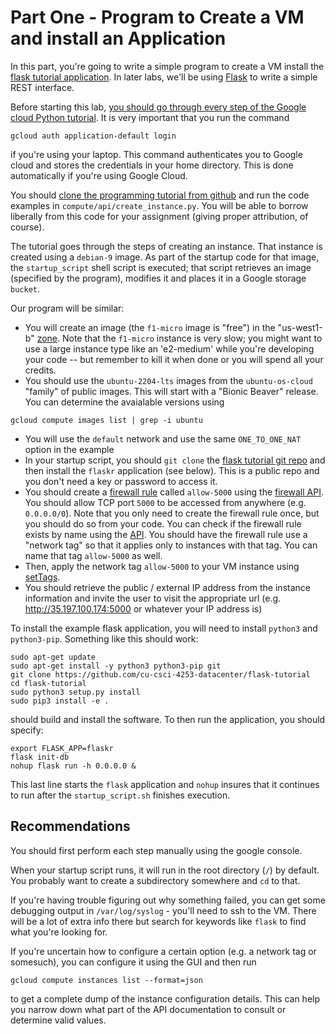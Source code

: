 # Part One - Program to Create a VM and install an Application

In this part, you're going to write a simple program to create a VM install the [flask tutorial application](https://github.com/cu-csci-4253-datacenter/flask-tutorial). In later labs, we'll be using [Flask](https://palletsprojects.com/p/flask/) to write a simple REST interface.

Before starting this lab, [you should go through every step of the Google cloud Python tutorial](https://cloud.google.com/compute/docs/tutorials/python-guide). It is very important that you run the command
```
gcloud auth application-default login
```
if you're using your laptop. This command authenticates you to Google cloud and stores the credentials in your home directory. This is done automatically if you're using Google Cloud.

You should [clone the programming tutorial from github](https://github.com/GoogleCloudPlatform/python-docs-samples) and run the code examples in `compute/api/create_instance.py`. You will be able to borrow liberally from this code for your assignment (giving proper attribution, of course).

The tutorial goes through the steps of creating an instance. That instance is created using a `debian-9` image. As part of the startup code for that image, the `startup_script` shell script is executed; that script retrieves an image (specified by the program), modifies it and places it in a Google storage `bucket`.

Our program will be similar:
* You will create an image (the `f1-micro` image is "free") in the "us-west1-b" [zone](https://cloud.google.com/compute/docs/regions-zones/). Note that the `f1-micro` instance is very slow; you might want to use a large instance type like an 'e2-medium' while you're developing your code -- but remember to kill it when done or you will spend all your credits.
* You should use the `ubuntu-2204-lts` images from the `ubuntu-os-cloud` "family" of public images. This will start with a "Bionic Beaver" release. You can determine the avaialable versions using
```
gcloud compute images list | grep -i ubuntu
```
* You will use the `default` network and use the same `ONE_TO_ONE_NAT` option in the example
* In your startup script, you should `git clone` the [flask tutorial git repo](https://github.com/cu-csci-4253-datacenter/flask-tutorial) and then install the `flaskr` application (see below). This is a public repo and you don't need a key or password to access it.
* You should create a [firewall rule](https://cloud.google.com/vpc/docs/firewalls) called `allow-5000` using the [firewall API](https://cloud.google.com/compute/docs/reference/rest/v1/firewalls). You should allow TCP port `5000` to be accessed from anywhere (e.g. `0.0.0.0/0`). Note that you only need to create the firewall rule once, but you should do so from your code. You can check if the firewall rule exists by name using the [API](https://cloud.google.com/compute/docs/reference/rest/v1/firewalls/list). You should have the firewall rule use a "network tag" so that it applies only to instances with that tag. You can name that tag `allow-5000` as well.
* Then, apply the network tag `allow-5000` to your VM instance using [setTags](https://cloud.google.com/compute/docs/reference/rest/v1/instances/setTags).
* You should retrieve the public / external IP address from the instance information and invite the user to visit the appropriate url (e.g. http://35.197.100.174:5000 or whatever your IP address is)

To install the example flask application, you will need to install `python3` and `python3-pip`. Something like this should work:
```
sudo apt-get update
sudo apt-get install -y python3 python3-pip git
git clone https://github.com/cu-csci-4253-datacenter/flask-tutorial
cd flask-tutorial
sudo python3 setup.py install
sudo pip3 install -e .
```
should build and install the software. To then run the application, you should specify:
```
export FLASK_APP=flaskr
flask init-db
nohup flask run -h 0.0.0.0 &
```
This last line starts the `flask` application and `nohup` insures that it continues to run after the `startup_script.sh` finishes execution.

## Recommendations

You should first perform each step manually using the google console.

When your startup script runs, it will run in the root directory (`/`) by default. You probably want to create a subdirectory somewhere and `cd` to that.

If you're having trouble figuring out why something failed, you can get some debugging output in `/var/log/syslog` - you'll need to ssh to the VM. There will be a lot of extra info there but search for keywords like `flask` to find what you're looking for.

If you're uncertain how to configure a certain option (e.g. a network tag or somesuch), you can configure it using the GUI and then run
```
gcloud compute instances list --format=json
```
to get a complete dump of the instance configuration details. This can help you narrow down what part of the API documentation to consult or determine valid values.

